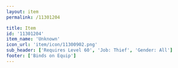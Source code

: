 ```yaml
---
layout: item
permalink: /11301204

title: Item
id: '11301204'
item_name: 'Unknown'
icon_url: 'item/icon/11300902.png'
sub_header: ['Requires Level 60', 'Job: Thief', 'Gender: All']
footer: ['Binds on Equip']
---
```

